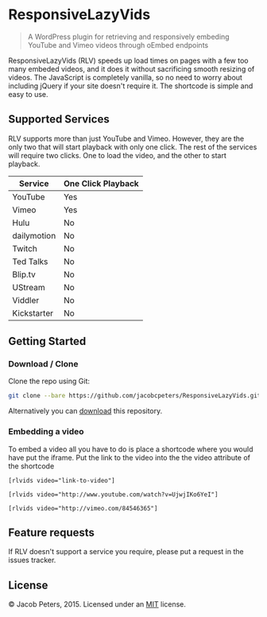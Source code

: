 # ResponsiveLazyVids

> A WordPress plugin for retrieving and responsively embeding YouTube and Vimeo videos through oEmbed endpoints

ResponsiveLazyVids (RLV) speeds up load times on pages with a few too many embeded videos,
and it does it without sacrificing smooth resizing of videos. The JavaScript is completely
vanilla, so no need to worry about including jQuery if your site doesn't require it. The
shortcode is simple and easy to use.

## Supported Services

RLV supports more than just YouTube and Vimeo. However, they are the only two that will
start playback with only one click. The rest of the services will require two clicks.
One to load the video, and the other to start playback.

| Service     | One Click Playback |
|-------------|--------------------|
| YouTube     | Yes                |
| Vimeo       | Yes                |
| Hulu        | No                 |
| dailymotion | No                 |
| Twitch      | No                 |
| Ted Talks   | No                 |
| Blip.tv     | No                 |
| UStream     | No                 |
| Viddler     | No                 |
| Kickstarter | No                 |

## Getting Started

### Download / Clone

Clone the repo using Git:

```bash
git clone --bare https://github.com/jacobcpeters/ResponsiveLazyVids.git
```

Alternatively you can [download](https://github.com/jacobcpeters/ResponsiveLazyVids/archive/master.zip) this repository.

### Embedding a video

To embed a video all you have to do is place a shortcode where you would have put the iframe.
Put the link to the video into the the video attribute of the shortcode

```
[rlvids video="link-to-video"]
```
```
[rlvids video="http://www.youtube.com/watch?v=UjwjIKo6YeI"]
```
```
[rlvids video="http://vimeo.com/84546365"]
```

## Feature requests

If RLV doesn't support a service you require, please put a request in the issues tracker. 


## License

© Jacob Peters, 2015. Licensed under an [MIT](https://github.com/jacobcpeters/ResponsiveLazyVids/blob/master/LICENSE) license.